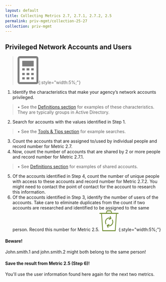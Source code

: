 ```yaml
---
layout: default
title: Collecting Metrics 2.7, 2.7.1, 2.7.2, 2.5
permalink: priv-mgmt/collection-25-27
collection: priv-mgmt
---
```

## Privileged Network Accounts and Users
>![Calculator logo](../img/calc.png){:style="width:5%;"}

1. Identify the characteristics that make your agency’s network accounts privileged.
> •  See the [Definitions section](../tools-tips/definitions) for examples of these characteristics. They are typically groups in Active Directory.
2. Search for accounts with the values identified in Step 1.
> •  See the [Tools & Tips section](../tools-tips/searchAD) for example searches.
3. Count the accounts that are assigned to/used by individual people and record number for Metric 2.7.
4. Now, count the number of accounts that are shared by 2 or more people and record number for Metric 2.7.1.
> •  See [Definitions section](../tools-tips/definitions) for examples of shared accounts.
5. Of the accounts identified in Step 4, count the number of unique people with access to these accounts and record number for Metric 2.7.2. You might need to contact the point of contact for the account to research this information.
6. Of the accounts identified in Step 3, identify the number of users of the accounts. Take care to eliminate duplicates from the count if two accounts are researched and identified to be assigned to the same person. Record this number for Metric 2.5.![Recycle logo](../img/recycle.png){:style="width:5%;"}

<div class="usa-alert usa-alert-info">
  <div class="usa-alert-body">
    <p class="usa-alert-text"><H4>Beware!</H4>
    John.smith.1 and john.smith.2 might both belong to the same person!</p> 
</div>
</div>

<div class="usa-alert usa-alert-info">
  <div class="usa-alert-body">
    <p class="usa-alert-text"><H4>Save the result from Metric 2.5 (Step 6)!</H4>
    You'll use the user information found here again for the next two metrics.</p> 
</div>
</div>


